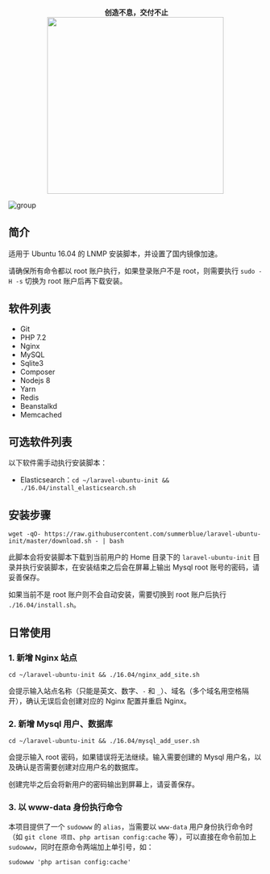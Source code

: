 <p align="center">
  <br>
  <b>创造不息，交付不止</b>
  <br>
  <a href="https://www.yousails.com">
    <img src="https://yousails.com/banners/brand.png" width=350>
  </a>
</p>

![group](https://cloud.githubusercontent.com/assets/324764/18408949/02d3cb2a-7770-11e6-96e2-54bbcfbfa1d1.png)

## 简介

适用于 Ubuntu 16.04 的 LNMP 安装脚本，并设置了国内镜像加速。

请确保所有命令都以 root 账户执行，如果登录账户不是 root，则需要执行 `sudo -H -s` 切换为 root 账户后再下载安装。

## 软件列表

* Git
* PHP 7.2
* Nginx
* MySQL
* Sqlite3
* Composer
* Nodejs 8
* Yarn
* Redis
* Beanstalkd
* Memcached

## 可选软件列表

以下软件需手动执行安装脚本：

* Elasticsearch：`cd ~/laravel-ubuntu-init && ./16.04/install_elasticsearch.sh`

## 安装步骤

```
wget -qO- https://raw.githubusercontent.com/summerblue/laravel-ubuntu-init/master/download.sh - | bash
```

此脚本会将安装脚本下载到当前用户的 Home 目录下的 `laravel-ubuntu-init` 目录并执行安装脚本，在安装结束之后会在屏幕上输出 Mysql root 账号的密码，请妥善保存。

如果当前不是 root 账户则不会自动安装，需要切换到 root 账户后执行 `./16.04/install.sh`。

## 日常使用

### 1. 新增 Nginx 站点

```
cd ~/laravel-ubuntu-init && ./16.04/nginx_add_site.sh
```

会提示输入站点名称（只能是英文、数字、`-` 和 `_`）、域名（多个域名用空格隔开），确认无误后会创建对应的 Nginx 配置并重启 Nginx。

### 2. 新增 Mysql 用户、数据库

```
cd ~/laravel-ubuntu-init && ./16.04/mysql_add_user.sh
```

会提示输入 root 密码，如果错误将无法继续。输入需要创建的 Mysql 用户名，以及确认是否需要创建对应用户名的数据库。

创建完毕之后会将新用户的密码输出到屏幕上，请妥善保存。

### 3. 以 www-data 身份执行命令

本项目提供了一个 `sudowww` 的 `alias`，当需要以 `www-data` 用户身份执行命令时（如 `git clone 项目`、`php artisan config:cache` 等），可以直接在命令前加上 `sudowww`，同时在原命令两端加上单引号，如：

```
sudowww 'php artisan config:cache'
```
